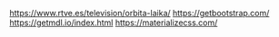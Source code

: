 https://www.rtve.es/television/orbita-laika/
https://getbootstrap.com/
https://getmdl.io/index.html
https://materializecss.com/